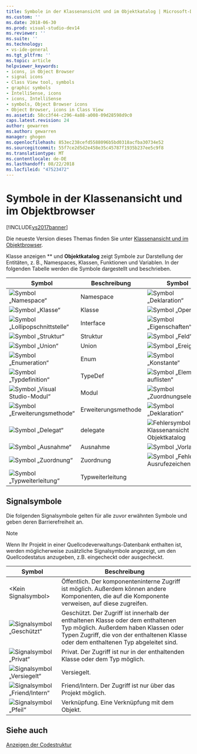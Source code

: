 ```yaml
---
title: Symbole in der Klassenansicht und im Objektkatalog | Microsoft-Dokumentation
ms.custom: ''
ms.date: 2018-06-30
ms.prod: visual-studio-dev14
ms.reviewer: ''
ms.suite: ''
ms.technology:
- vs-ide-general
ms.tgt_pltfrm: ''
ms.topic: article
helpviewer_keywords:
- icons, in Object Browser
- signal icons
- Class View tool, symbols
- graphic symbols
- IntelliSense, icons
- icons, IntelliSense
- symbols, Object Browser icons
- Object Browser, icons in Class View
ms.assetid: 58cc3f44-c296-4a88-a008-09d28598d9c0
caps.latest.revision: 24
author: gewarren
ms.author: gewarren
manager: ghogen
ms.openlocfilehash: 853ec238cefd5588096b5bd0318acfba30734e52
ms.sourcegitcommit: 55f7ce2d5d2e458e35c45787f1935b237ee5c9f8
ms.translationtype: MT
ms.contentlocale: de-DE
ms.lasthandoff: 08/22/2018
ms.locfileid: "47523472"
---
```

# <a name="class-view-and-object-browser-icons"></a>Symbole in der Klassenansicht und im Objektbrowser
[!INCLUDE[vs2017banner](../includes/vs2017banner.md)]

Die neueste Version dieses Themas finden Sie unter [Klassenansicht und im Objektbrowser](https://docs.microsoft.com/visualstudio/ide/class-view-and-object-browser-icons).  
  
Klasse anzeigen ** und **Objektkatalog** zeigt Symbole zur Darstellung der Entitäten, z. B., Namespaces, Klassen, Funktionen und Variablen. In der folgenden Tabelle werden die Symbole dargestellt und beschrieben.  
  
|Symbol|Beschreibung|Symbol|Beschreibung|  
|----------|-----------------|----------|-----------------|  
|![Symbol „Namespace“](../ide/media/vxnamespace-icon.gif "vxNamespace_Icon")|Namespace|![Symbol „Deklaration“](../ide/media/vxmethod-icon.gif "vxMethod_Icon")|Methode oder Funktion|  
|![Symbol „Klasse“](../ide/media/vxclass-icon.gif "vxClass_Icon")|Klasse|![Symbol „Operator“](../ide/media/vxoperator-icon.gif "vxOperator_Icon")|Operator|  
|![Symbol „Lollipopschnittstelle“](../ide/media/vxinterface-icon.gif "vxInterface_Icon")|Interface|![Symbol „Eigenschaften“](../ide/media/vxproperty-icon.gif "vxProperty_Icon")|Eigenschaft|  
|![Symbol „Struktur“](../ide/media/vxstruct-icon.gif "vxStruct_Icon")|Struktur|![Symbol „Feld“](../ide/media/vxfield-icon.gif "vxField_Icon")|Feld oder Variable|  
|![Symbol „Union“](../ide/media/vxunion-icon.gif "vxUnion_Icon")|Union|![Symbol „Ereignis“](../ide/media/vxevent-icon.gif "vxEvent_Icon")|event|  
|![Symbol „Enumeration“](../ide/media/vxenum-icon.gif "vxEnum_Icon")|Enum|![Symbol „Konstante“](../ide/media/vxconstant-icon.gif "vxConstant_Icon")|Konstante|  
|![Symbol „Typdefinition“](../ide/media/vxtypedef-icon.gif "vxTypeDef_Icon")|TypeDef|![Symbol „Element auflisten“](../ide/media/vxenumitem-icon.gif "vxEnumItem_Icon")|Enum-Element|  
|![Symbol „Visual Studio-Modul“](../ide/media/vxmodule-icon.gif "vxModule_Icon")|Modul|![Symbol „Zuordnungselement“](../ide/media/vxmapitem-icon.gif "vxMapItem_Icon")|Zuordnungselement|  
|![Symbol „Erweiterungsmethode“](../ide/media/extensionmethod.gif "ExtensionMethod")|Erweiterungsmethode|![Symbol „Deklaration“](../ide/media/vxmethod-icon.gif "vxMethod_Icon")|Externe Deklaration|  
|![Symbol „Delegat“](../ide/media/vxdelegate-icon.gif "vxDelegate_Icon")|delegate|![Fehlersymbol für Klassenansicht und Objektkatalog](../ide/media/erroricon.gif "ErrorIcon")|Fehler|  
|![Symbol „Ausnahme“](../ide/media/vxexception-icon.gif "vxException_Icon")|Ausnahme|![Symbol „Vorlage“](../ide/media/vxtemplate-icon.gif "vxTemplate_Icon")|Vorlage|  
|![Symbol „Zuordnung“](../ide/media/vxmap-icon.gif "vxMap_Icon")|Zuordnung|![Symbol „Fehler – Ausrufezeichen“](../ide/media/vxerror-icon.gif "vxError_Icon")|Unbekannt|  
|![Symbol „Typweiterleitung“](../ide/media/ob-type-forward.gif "ob_type_forward")|Typweiterleitung|||  
  
## <a name="signal-icons"></a>Signalsymbole  
 Die folgenden Signalsymbole gelten für alle zuvor erwähnten Symbole und geben deren Barrierefreiheit an.  
  
> [!NOTE]
>  Wenn Ihr Projekt in einer Quellcodeverwaltungs-Datenbank enthalten ist, werden möglicherweise zusätzliche Signalsymbole angezeigt, um den Quellcodestatus anzugeben, z.B. eingecheckt oder ausgecheckt.  
  
|Symbol|Beschreibung|  
|----------|-----------------|  
|\<Kein Signalsymbol>|Öffentlich. Der komponenteninterne Zugriff ist möglich. Außerdem können andere Komponenten, die auf die Komponente verweisen, auf diese zugreifen.|  
|![Signalsymbol „Geschützt“](../ide/media/vxsignal-icon-key.gif "vxSignal_Icon_Key")|Geschützt. Der Zugriff ist innerhalb der enthaltenen Klasse oder dem enthaltenen Typ möglich. Außerdem haben Klassen oder Typen Zugriff, die von der enthaltenen Klasse oder dem enthaltenen Typ abgeleitet sind.|  
|![Signalsymbol „Privat“](../ide/media/vxsignal-icon-lock.gif "vxSignal_Icon_Lock")|Privat. Der Zugriff ist nur in der enthaltenden Klasse oder dem Typ möglich.|  
|![Signalsymbol „Versiegelt“](../ide/media/vxsignal-icon-envelope.gif "vxSignal_Icon_Envelope")|Versiegelt.|  
|![Signalsymbol „Friend/Intern“](../ide/media/vxsignal-icon-diamond.gif "vxSignal_Icon_Diamond")|Friend/Intern. Der Zugriff ist nur über das Projekt möglich.|  
|![Signalsymbol „Pfeil“](../ide/media/vxsignal-icon-arrow.gif "vxSignal_Icon_Arrow")|Verknüpfung. Eine Verknüpfung mit dem Objekt.|  
  
## <a name="see-also"></a>Siehe auch  
 [Anzeigen der Codestruktur](../ide/viewing-the-structure-of-code.md)




